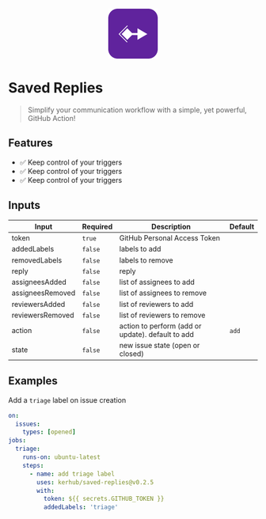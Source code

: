 <p align="center">
 <img width="20%" height="20%" src="./logo.svg" alt="project logo">
</p>

# Saved Replies
> Simplify your communication workflow with a simple, yet powerful, GitHub Action!


## Features

- ✅ Keep control of your triggers
- ✅ Keep control of your triggers
- ✅ Keep control of your triggers


## Inputs

| Input                 | Required                      | Description                                                  | Default                                                                |
| ---------------------- | ------------------------- | ------------------------------------------------------------ | ---------------------------------------------------------------------- |
| token                  | `true`                  | GitHub Personal Access Token                                   |                                            |
| addedLabels            | `false`                 | labels to add                                                  |                                                                |
| removedLabels          | `false`                 | labels to remove                                               | 
| reply                  | `false`                 | reply                                                          | 
| assigneesAdded         | `false`                 | list of assignees to add                                       | 
| assigneesRemoved       | `false`                 | list of assignees to remove                                    | 
| reviewersAdded         | `false`                 | list of reviewers to add                                       | 
| reviewersRemoved       | `false`                 | list of reviewers to remove                                    | 
| action                 | `false`                 | action to perform (add or update). default to add              | `add`
| state                  | `false`                 | new issue state (open or closed)                               | 


## Examples

Add a `triage` label on issue creation

```yaml
on:
  issues:
    types: [opened]
jobs:
  triage:
    runs-on: ubuntu-latest
    steps:
      - name: add triage label
        uses: kerhub/saved-replies@v0.2.5
        with:
          token: ${{ secrets.GITHUB_TOKEN }}
          addedLabels: 'triage'

```
